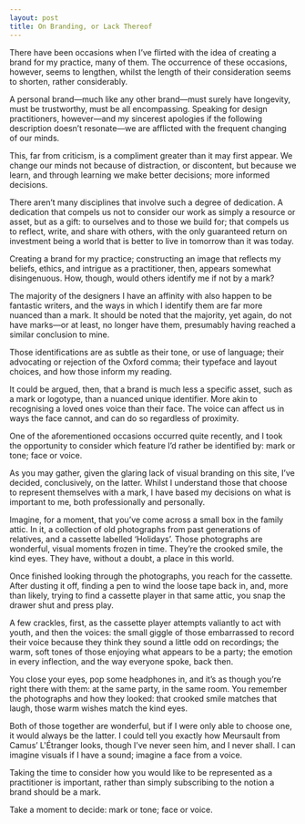 ```yaml
---
layout: post
title: On Branding, or Lack Thereof
---
```


There have been occasions when I’ve flirted with the idea of creating a brand for my practice, many of them. The occurrence of these occasions, however, seems to lengthen, whilst the length of their consideration seems to shorten, rather considerably.

A personal brand—much like any other brand—must surely have longevity, must be trustworthy, must be all encompassing. Speaking for design practitioners, however—and my sincerest apologies if the following description doesn’t resonate—we are afflicted with the frequent changing of our minds.

This, far from criticism, is a compliment greater than it may first appear. We change our minds not because of distraction, or discontent, but because we learn, and through learning we make better decisions; more informed decisions. 

There aren’t many disciplines that involve such a degree of dedication. A dedication that compels us not to consider our work as simply a resource or asset, but as a gift: to ourselves and to those we build for; that compels us to reflect, write, and share with others, with the only guaranteed return on investment being a world that is better to live in tomorrow than it was today.

Creating a brand for my practice; constructing an image that reflects my beliefs, ethics, and intrigue as a practitioner, then, appears somewhat disingenuous. How, though, would others identify me if not by a mark?

The majority of the designers I have an affinity with also happen to be fantastic writers, and the ways in which I identify  them are far more nuanced than a mark. It should be noted that the majority, yet again, do not have marks—or at least, no longer have them, presumably having reached a similar conclusion to mine.

Those identifications are as subtle as their tone, or use of language; their advocating or rejection of the Oxford comma; their typeface and layout choices, and how those inform my reading.

It could be argued, then, that a brand is much less a specific asset, such as a mark or logotype, than a nuanced unique identifier. More akin to recognising a loved ones voice than their face. The voice can affect us in ways the face cannot, and can do so regardless of proximity.

One of the aforementioned occasions occurred quite recently, and I took the opportunity to consider which feature I’d rather be identified by: mark or tone; face or voice.

As you may gather, given the glaring lack of visual branding on this site, I’ve decided, conclusively, on the latter. Whilst I understand those that choose to represent themselves with a mark, I have based my decisions on what is important to me, both professionally and personally.

Imagine, for a moment, that you’ve come across a small box in the family attic. In it, a collection of old photographs from past generations of relatives, and a cassette labelled ‘Holidays’. Those photographs are wonderful, visual moments frozen in time. They’re the crooked smile, the kind eyes. They have, without a doubt, a place in this world.

Once finished looking through the photographs, you reach for the cassette. After dusting it off, finding a pen to wind the loose tape back in, and, more than likely, trying to find a cassette player in that same attic, you snap the drawer shut and press play.

A few crackles, first, as the cassette player attempts valiantly  to act with youth, and then the voices: the small giggle of those embarrassed to record their voice because they think they sound a little odd on recordings; the warm, soft tones of those enjoying what appears to be a party; the emotion in every inflection, and the way everyone spoke, back then.

You close your eyes, pop some headphones in, and it’s as though you’re right there with them: at the same party, in the same room. You remember the photographs and how they looked: that crooked smile matches that laugh, those warm wishes match the kind eyes.

Both of those together are wonderful, but if I were only able to choose one, it would always be the latter. I could tell you exactly how Meursault from Camus’ L'Étranger looks, though I’ve never seen him, and I never shall. I can imagine visuals if I have a sound; imagine a face from a voice. 

Taking the time to consider how you would like to be represented as a practitioner is important, rather than simply subscribing to the notion a brand should be a mark.

Take a moment to decide: mark or tone; face or voice.
